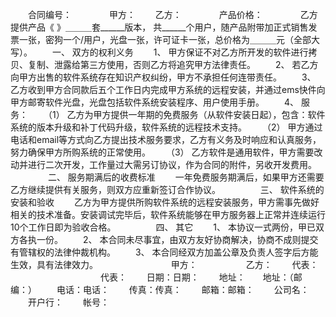 
 


　　合同编号：　　
　　甲方：
　　乙方：　　
　　产品价格：　　
　　乙方提供产品《 》＿＿＿套______版本， 共______个用户，随产品附带加正式销售发票一张，密狗一个/用户，光盘一张，许可证卡一张，总价格为＿＿＿元（全部大写）。
　　一、 双方的权利义务
　　1、 甲方保证不对乙方所开发的软件进行拷贝、复制、泄露给第三方使用，否则乙方将追究甲方法律责任。
　　2、 若乙方向甲方出售的软件系统存在知识产权纠纷，甲方不承担任何连带责任。
　　3、 乙方收到甲方合同款后五个工作日内完成甲方系统的远程安装，并通过ems快件向甲方邮寄软件光盘，光盘包括软件系统安装程序、用户使用手册。
　　4、 服务：
　　（1） 乙方为甲方提供一年期的免费服务（从软件安装日起），包含：软件系统的版本升级和补丁代码升级，软件系统的远程技术支持。
　　（2） 甲方通过电话和email等方式向乙方提出技术服务要求，乙方有义务及时响应和认真服务，努力确保甲方所购系统的正常使用。
　　（3） 乙方软件是通用软件，甲方需要改动并进行二次开发，工作量过大需另订协议，作为合同的附件，另收开发费用。
　　
　　二、 服务期满后的收费标准
　　一年免费服务期满后，如果甲方还需要乙方继续提供有关服务，则双方应重新签订合作协议。
　　
　　三、 软件系统的安装和验收
　　乙方为甲方提供所购软件系统的远程安装服务，甲方需事先做好相关的技术准备。安装调试完毕后，软件系统能够在甲方服务器上正常并连续运行10个工作日即为验收合格。
　　
　　四、 其它
　　1、 本协议一式两份，甲已双方各执一份。
　　2、 本合同未尽事宜，由双方友好协商解决，协商不成则提交有管辖权的法律仲裁机构。
　　3、 本合同经双方加盖公章及负责人签字后方能生效，具有法律效力。　　
　　
　　
　　甲方： 　　　　　 乙方：
　　代表： 　　　　　　　　　　 代表：
　　日期：日期：
　　地址：　　地址：（邮编：）
　　电话：电话：
　　传真：传真：
　　邮箱：邮箱：
　　公司名：
　　开户行：
　　帐号： 


 


 

 
 
 
 
 
  


  
 

  


  


  
 
 
 
 

